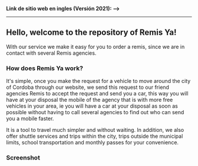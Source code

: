 <strong> Link de sitio web en ingles (Versión 2021): -->  </strong>

--------------------------------------------------------------------------------------------------------

<H2> Hello, welcome to the repository of Remis Ya! </H2>

<p> With our service we make it easy for you to order a remis, since we are in contact with several Remis agencies.  </p>

<H3> How does Remis Ya work? </H3>

<p> It's simple, once you make the request for a vehicle to move around the city of Cordoba through our website, we send this request to our friend agencies Remis to accept the request and send you a car, this way you will have at your disposal the mobile of the agency that is with more free vehicles in your area, ie you will have a car at your disposal as soon as possible without having to call several agencies to find out who can send you a mobile faster.

It is a tool to travel much simpler and without waiting. In addition, we also offer shuttle services and trips within the city, trips outside the municipal limits, school transportation and monthly passes for your convenience. </p>

<H3> Screenshot </H3>

